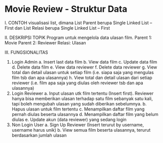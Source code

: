 # Movie Review - Struktur Data
I.	CONTOH visualisasi list, dimana List Parent berupa Single Linked List – First dan List Relasi berupa Single Linked List – First

II.	DESKRIPSI TOPIK
  Program untuk mengelola data ulasan film.
  Parent 1: Movie
  Parent 2: Reviewer
  Relasi: Ulasan

III.	FUNGSIONALITAS
  1.	Login Admin
    a.	Insert last data film
    b.	View data film
    c.	Update data film
    d.	Delete data film
    e.	View data reviewer
    f.	Delete data reviewer
    g.	View total dan detail ulasan untuk setiap film (i.e. siapa saja yang mengulas film tsb dan apa ulasannya)
    h.	View total dan detail ulasan dari setiap reviewer (i.e. film apa saja yang diulas oleh reviewer tsb dan apa ulasannya)
  2.	Login Reviewer
    a.	Input ulasan utk film tertentu (Insert first). Reviewer hanya bisa memberikan ulasan terhadap satu film sebanyak satu kali, tapi boleh mengubah ulasan yang sudah diberikan         sebelumnya.
    b.	Hapus ulasan untuk film tertentu
    c.	Menampilkan daftar film yang pernah diulas beserta ulasannya
    d.	Menampilkan daftar film yang belum diulas
    e.	Update akun (data reviewer) yang sedang login
  3.	Non Login User
    a.	Sign Up Reviewer (Insert terurut by username, username harus unik)
    b.	View semua film beserta ulasannya, terurut berdasarkan jumlah ulasan
